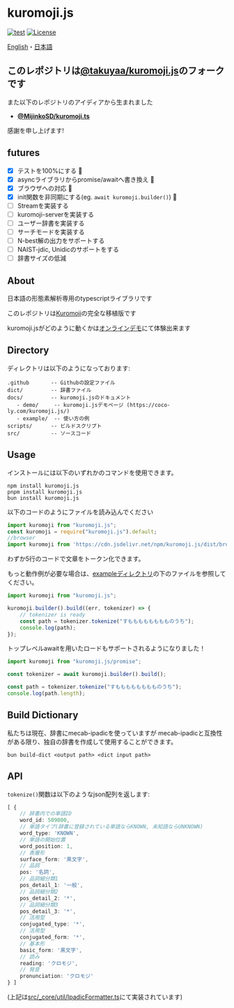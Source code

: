 # kuromoji.js

[![test](https://github.com/f1w3/kuromoji.js/actions/workflows/test.yml/badge.svg)](https://github.com/f1w3/kuromoji.js/actions/workflows/test.yml)
[![License](https://img.shields.io/badge/License-Apache_2.0-blue.svg)](/LICENSE.txt)

[English](/docs/README-en.md)・[日本語](/docs/README-ja.md)

## このレポジトリは[@takuyaa/kuromoji.js](https://github.com/takuyaa/kuromoji.js)のフォークです

また以下のレポジトリのアイディアから生まれました

- **[@MijinkoSD/kuromoji.ts](https://github.com/MijinkoSD/kuromoji.ts)**

感謝を申し上げます!

## futures

- [x] テストを100%にする :partying_face:
- [x] asyncライブラリからpromise/awaitへ書き換え :partying_face:
- [x] ブラウザへの対応 :partying_face:
- [x] init関数を非同期にする(eg. `await kuromoji.builder()`) :partying_face:
- [ ] Streamを実装する
- [ ] kuromoji-serverを実装する
- [ ] ユーザー辞書を実装する
- [ ] サーチモードを実装する
- [ ] N-best解の出力をサポートする
- [ ] NAIST-jdic, Unidicのサポートをする
- [ ] 辞書サイズの低減

## About

日本語の形態素解析専用のtypescriptライブラリです

このレポジトリは[Kuromoji](https://www.atilika.com/ja/kuromoji/)の完全な移植版です

kuromoji.jsがどのように動くかは[オンラインデモ](https://coco-ly.com/kuromoji.js/)にて体験出来ます

## Directory

ディレクトリは以下のようになっております:
```
.github       -- Githubの設定ファイル
dict/         -- 辞書ファイル
docs/         -- kuromoji.jsのドキュメント
   - demo/     -- kuromoji.jsデモページ (https://coco-ly.com/kuromoji.js/)
   - example/  -- 使い方の例
scripts/      -- ビルドスクリプト
src/          -- ソースコード
```

## Usage

インストールには以下のいずれかのコマンドを使用できます。
```
npm install kuromoji.js
pnpm install kuromoji.js
bun install kuromoji.js
```

以下のコードのようにファイルを読み込んでください
```typescript
import kuromoji from "kuromoji.js";
const kuromoji = require("kuromoji.js").default;
//browser
import kuromoji from 'https://cdn.jsdelivr.net/npm/kuromoji.js/dist/browser/index.min.js'
```

わずか5行のコードで文章をトークン化できます。

もっと動作例が必要な場合は、[exampleディレクトリ](/example/)の下のファイルを参照してください。

```typescript
import kuromoji from "kuromoji.js";

kuromoji.builder().build((err, tokenizer) => {
    // tokenizer is ready
    const path = tokenizer.tokenize("すもももももももものうち");
    console.log(path);
});
```

トップレベルawaitを用いたロードもサポートされるようになりました！
```typescript
import kuromoji from "kuromoji.js/promise";

const tokenizer = await kuromoji.builder().build();

const path = tokenizer.tokenize("すもももももももものうち");
console.log(path.length);
```

## Build Dictionary

私たちは現在、辞書にmecab-ipadicを使っていますが
mecab-ipadicと互換性がある限り、独自の辞書を作成して使用することができます。
```
bun build-dict <output path> <dict input path>
```

## API

`tokenize()`関数は以下のようなjson配列を返します:

```typescript
[ {
    // 辞書内での単語ID
    word_id: 509800,
    // 単語タイプ(辞書に登録されている単語ならKNOWN, 未知語ならUNKNOWN)
    word_type: 'KNOWN',
    // 単語の開始位置
    word_position: 1,
    // 表層形
    surface_form: '黒文字',
    // 品詞
    pos: '名詞',
    // 品詞細分類1
    pos_detail_1: '一般',
    // 品詞細分類2
    pos_detail_2: '*',
    // 品詞細分類3
    pos_detail_3: '*',
    // 活用型
    conjugated_type: '*',
    // 活用型
    conjugated_form: '*',
    // 基本形
    basic_form: '黒文字',
    // 読み
    reading: 'クロモジ',
    // 発音
    pronunciation: 'クロモジ'
} ]
```

(上記は[src/_core/util/IpadicFormatter.ts](/src/_core/util/IpadicFormatter.ts)にて実装されています)
